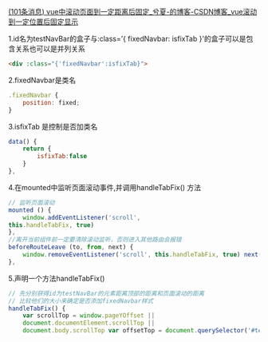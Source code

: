 [(101条消息) vue中滚动页面到一定距离后固定_兮夏-的博客-CSDN博客_vue滚动到一定位置后固定显示](https://blog.csdn.net/m0_46693606/article/details/124124672)

1.id名为testNavBar的盒子与:class=’{ fixedNavbar: isfixTab }'的盒子可以是包含关系也可以是并列关系

```html
<div :class="{'fixedNavbar':isfixTab}">
```

2.fixedNavbar是类名

```js
.fixedNavbar { 
	position: fixed; 
}
```

3.isfixTab 是控制是否加类名

```js
data() { 
	return { 
		isfixTab:false 
	} 
},
```

4.在mounted中监听页面滚动事件,并调用handleTabFix() 方法

```js
// 监听页面滚动 
mounted () { 
	window.addEventListener('scroll', 
this.handleTabFix, true) 
}, 
//离开当前组件前一定要清除滚动监听，否则进入其他路由会报错 
beforeRouteLeave (to, from, next) {
	window.removeEventListener('scroll', this.handleTabFix, true) next() 
},
```

5.声明一个方法handleTabFix()

```js
// 先分别获得id为testNavBar的元素距离顶部的距离和页面滚动的距离 
// 比较他们的大小来确定是否添加fixedNavbar样式 
handleTabFix() { 
	var scrollTop = window.pageYOffset || 
	document.documentElement.scrollTop || 
	document.body.scrollTop var offsetTop = document.querySelector('#testNavBar').offsetTop scrollTop > offsetTop ? this.isfixTab = true : this.isfixTab = false }
```